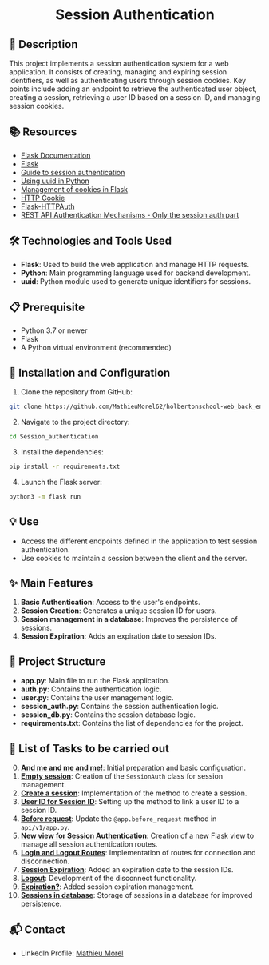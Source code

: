 # <p align="center">Session Authentication</p>

## 📝 Description
This project implements a session authentication system for a web application. It consists of creating, managing and expiring session identifiers, as well as authenticating users through session cookies. Key points include adding an endpoint to retrieve the authenticated user object, creating a session, retrieving a user ID based on a session ID, and managing session cookies.


## 📚 Resources

- [Flask Documentation](https://flask.palletsprojects.com/)
- [Flask](https://palletsprojects.com/p/flask/)
- [Guide to session authentication](https://developer.mozilla.org/en-US/docs/Web/HTTP/Cookies)
- [Using uuid in Python](https://docs.python.org/3/library/uuid.html)
- [Management of cookies in Flask](https://flask.palletsprojects.com/en/1.1.x/quickstart/#cookies)
- [HTTP Cookie](https://developer.mozilla.org/en-US/docs/Web/HTTP/Headers/Cookie)
- [Flask-HTTPAuth](https://flask-httpauth.readthedocs.io/en/latest/)
- [REST API Authentication Mechanisms - Only the session auth part](https://www.youtube.com/watch?v=501dpx2IjGY)

## 🛠️ Technologies and Tools Used
- **Flask**: Used to build the web application and manage HTTP requests.
- **Python**: Main programming language used for backend development.
- **uuid**: Python module used to generate unique identifiers for sessions.

## 📋 Prerequisite
- Python 3.7 or newer
- Flask
- A Python virtual environment (recommended)

## 🚀 Installation and Configuration
1. Clone the repository from GitHub:

```sh
git clone https://github.com/MathieuMorel62/holbertonschool-web_back_end/
```

2. Navigate to the project directory:

```sh
cd Session_authentication
```

3. Install the dependencies: 

```sh
pip install -r requirements.txt
```

4. Launch the Flask server:

```sh
python3 -m flask run
```

## 💡 Use
- Access the different endpoints defined in the application to test session authentication.
- Use cookies to maintain a session between the client and the server.

## ✨ Main Features
1. **Basic Authentication**: Access to the user's endpoints.
2. **Session Creation**: Generates a unique session ID for users.
3. **Session management in a database**: Improves the persistence of sessions.
4. **Session Expiration**: Adds an expiration date to session IDs.

## 📂 Project Structure
- **app.py**: Main file to run the Flask application.
- **auth.py**: Contains the authentication logic.
- **user.py**: Contains the user management logic.
- **session_auth.py**: Contains the session authentication logic.
- **session_db.py**: Contains the session database logic.
- **requirements.txt**: Contains the list of dependencies for the project.

## 📝 List of Tasks to be carried out

0. [**And me and me and me!**](https://github.com/MathieuMorel62/holbertonschool-web_back_end/tree/main/Session_authentication/api/v1): Initial preparation and basic configuration.
1. [**Empty session**](https://github.com/MathieuMorel62/holbertonschool-web_back_end/tree/main/Session_authentication/api/v1): Creation of the `SessionAuth` class for session management.
2. [**Create a session**](https://github.com/MathieuMorel62/holbertonschool-web_back_end/tree/main/Session_authentication/api/v1/auth): Implementation of the method to create a session.
3. [**User ID for Session ID**](https://github.com/MathieuMorel62/holbertonschool-web_back_end/blob/main/Session_authentication/api/v1/auth/session_auth.py): Setting up the method to link a user ID to a session ID.
4. [**Before request**](https://github.com/MathieuMorel62/holbertonschool-web_back_end/blob/main/Session_authentication/api/v1/auth/auth.py): Update the `@app.before_request` method in `api/v1/app.py`.
5. [**New view for Session Authentication**](https://github.com/MathieuMorel62/holbertonschool-web_back_end/blob/main/Session_authentication/api/v1/app.py): Creation of a new Flask view to manage all session authentication routes.
6. [**Login and Logout Routes**](https://github.com/MathieuMorel62/holbertonschool-web_back_end/blob/main/Session_authentication/api/v1/auth/session_auth.py): Implementation of routes for connection and disconnection.
7. [**Session Expiration**](https://github.com/MathieuMorel62/holbertonschool-web_back_end/blob/main/Session_authentication/api/v1/auth/session_auth.py): Added an expiration date to the session IDs.
8. [**Logout**](https://github.com/MathieuMorel62/holbertonschool-web_back_end/blob/main/Session_authentication/api/v1/auth/session_auth.py): Development of the disconnect functionality.
9. [**Expiration?**](https://github.com/MathieuMorel62/holbertonschool-web_back_end/blob/main/Session_authentication/api/v1/auth/session_exp_auth.py): Added session expiration management.
10. [**Sessions in database**](https://github.com/MathieuMorel62/holbertonschool-web_back_end/blob/main/Session_authentication/api/v1/auth/session_db_auth.py): Storage of sessions in a database for improved persistence.

## 📬 Contact
- LinkedIn Profile: [Mathieu Morel](https://www.linkedin.com/in/mathieu-morel-913b4a62/)
